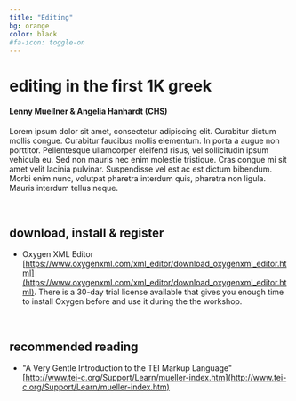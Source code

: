 ```yaml
---
title: "Editing"
bg: orange
color: black
#fa-icon: toggle-on
---
```


# **editing in the first 1K greek**

#### Lenny Muellner & Angelia Hanhardt (CHS)

Lorem ipsum dolor sit amet, consectetur adipiscing elit. Curabitur dictum mollis congue. Curabitur faucibus mollis elementum. In porta a augue non porttitor. Pellentesque ullamcorper eleifend risus, vel sollicitudin ipsum vehicula eu. Sed non mauris nec enim molestie tristique. Cras congue mi sit amet velit lacinia pulvinar. Suspendisse vel est ac est dictum bibendum. Morbi enim nunc, volutpat pharetra interdum quis, pharetra non ligula. Mauris interdum tellus neque.

<br/>

## download, install & register
- Oxygen XML Editor [https://www.oxygenxml.com/xml_editor/download_oxygenxml_editor.html](https://www.oxygenxml.com/xml_editor/download_oxygenxml_editor.html). There is a 30-day trial license available that gives you enough time to install Oxygen before and use it during the the workshop.


<br/>

## recommended reading
- "A Very Gentle Introduction to the TEI Markup Language" [http://www.tei-c.org/Support/Learn/mueller-index.htm](http://www.tei-c.org/Support/Learn/mueller-index.htm)

